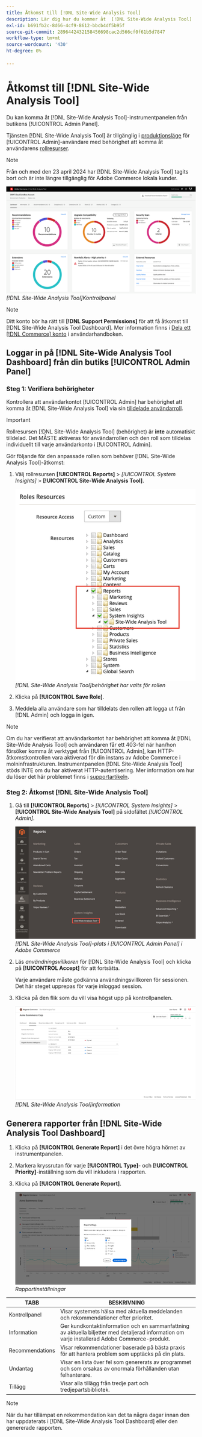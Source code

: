 ```yaml
---
title: Åtkomst till [!DNL Site-Wide Analysis Tool]
description: Lär dig hur du kommer åt  [!DNL Site-Wide Analysis Tool]
exl-id: b691fb2c-8d66-4cf9-8612-bbcb4df5b95f
source-git-commit: 2896442432158456698cac2d566cf0f61b5d7847
workflow-type: tm+mt
source-wordcount: '430'
ht-degree: 0%

---
```


# Åtkomst till [!DNL Site-Wide Analysis Tool]

Du kan komma åt [!DNL Site-Wide Analysis Tool]-instrumentpanelen från butikens [!UICONTROL Admin Panel].

Tjänsten [!DNL Site-Wide Analysis Tool] är tillgänglig i [produktionsläge](https://experienceleague.adobe.com/en/docs/commerce-admin/systems/tools/developer-tools#operation-modes) för [!UICONTROL Admin]-användare med behörighet att komma åt användarens [rollresurser](https://experienceleague.adobe.com/en/docs/commerce-admin/systems/user-accounts/permissions-user-roles).

>[!NOTE]
>
>Från och med den 23 april 2024 har [!DNL Site-Wide Analysis Tool] tagits bort och är inte längre tillgänglig för Adobe Commerce lokala kunder.


![Instrumentpanel för webbplatsövergripande analys](../../assets/tools/site-wide-analysis-tool-dashboard.png)
*[!DNL Site-Wide Analysis Tool]Kontrollpanel*

>[!NOTE]
>
>Ditt konto bör ha rätt till **[!DNL Support Permissions]** för att få åtkomst till [!DNL Site-Wide Analysis Tool Dashboard].
>Mer information finns i [Dela ett [!DNL Commerce] konto](https://experienceleague.adobe.com/docs/commerce-admin/start/commerce-account/commerce-account-share.html) i användarhandboken.

## Loggar in på [!DNL Site-Wide Analysis Tool Dashboard] från din butiks [!UICONTROL Admin Panel]

### Steg 1: Verifiera behörigheter

Kontrollera att användarkontot [!UICONTROL Admin] har behörighet att komma åt [!DNL Site-Wide Analysis Tool] via sin [tilldelade användarroll](https://experienceleague.adobe.com/en/docs/commerce-admin/systems/user-accounts/permissions-user-roles).

>[!IMPORTANT]
>
>Rollresursen [!DNL Site-Wide Analysis Tool] (behörighet) är **inte** automatiskt tilldelad. Det MÅSTE aktiveras för användarrollen och den roll som tilldelas individuellt till varje användarkonto i [!UICONTROL Admin].

Gör följande för den anpassade rollen som behöver [!DNL Site-Wide Analysis Tool]-åtkomst:

1. Välj rollresursen **[!UICONTROL Reports]** > *[!UICONTROL System Insights]* > **[!UICONTROL Site-Wide Analysis Tool]**.

   ![Instrumentpanel för webbplatsövergripande analys](../../assets/tools/swat-role-access.png)
   *[!DNL Site-Wide Analysis Tool]behörighet har valts för rollen*

1. Klicka på **[!UICONTROL Save Role]**.

1. Meddela alla användare som har tilldelats den rollen att logga ut från [!DNL Admin] och logga in igen.

>[!NOTE]
>
>Om du har verifierat att användarkontot har behörighet att komma åt [!DNL Site-Wide Analysis Tool] och användaren får ett 403-fel när han/hon försöker komma åt verktyget från [!UICONTROL Admin], kan HTTP-åtkomstkontrollen vara aktiverad för din instans av Adobe Commerce i molninfrastrukturen. Instrumentpanelen [!DNL Site-Wide Analysis Tool] stöds INTE om du har aktiverat HTTP-autentisering. Mer information om hur du löser det här problemet finns i [supportartikeln](https://experienceleague.adobe.com/en/docs/commerce-knowledge-base/kb/troubleshooting/miscellaneous/403-errors-when-accessing-site-wide-analysis-tool-on-magento).

### Steg 2: Åtkomst [!DNL Site-Wide Analysis Tool]

1. Gå till **[!UICONTROL Reports]** > *[!UICONTROL System Insights]* > **[!UICONTROL Site-Wide Analysis Tool]** på sidofältet *[!UICONTROL Admin]*.

   ![Instrumentpanel för webbplatsövergripande analys](../../assets/tools/ac-admin-panel-marked.jpg)
   *[!DNL Site-Wide Analysis Tool]-plats i [!UICONTROL Admin Panel] i Adobe Commerce*

1. Läs *användningsvillkoren* för [!DNL Site-Wide Analysis Tool] och klicka på **[!UICONTROL Accept]** för att fortsätta.

   Varje användare måste godkänna användningsvillkoren för sessionen. Det här steget upprepas för varje inloggad session.


1. Klicka på den flik som du vill visa högst upp på kontrollpanelen.

   ![Instrumentpanel för webbplatsövergripande analys](../../assets/tools/swat-information-tab.png)
   *[!DNL Site-Wide Analysis Tool]information*

## Generera rapporter från [!DNL Site-Wide Analysis Tool Dashboard]

1. Klicka på **[!UICONTROL Generate Report]** i det övre högra hörnet av instrumentpanelen.

1. Markera kryssrutan för varje **[!UICONTROL Type]**- och **[!UICONTROL Priority]**-inställning som du vill inkludera i rapporten.

1. Klicka på **[!UICONTROL Generate Report]**.

   ![Instrumentpanel för webbplatsövergripande analys](../../assets/tools/swat-report-settings.png)
   *Rapportinställningar*

| TABB | BESKRIVNING |
| --- | --- |
| Kontrollpanel | Visar systemets hälsa med aktuella meddelanden och rekommendationer efter prioritet. |
| Information | Ger kundkontaktinformation och en sammanfattning av aktuella biljetter med detaljerad information om varje installerad Adobe Commerce-produkt. |
| Recommendations | Visar rekommendationer baserade på bästa praxis för att hantera problem som upptäcks på din plats. |
| Undantag | Visar en lista över fel som genererats av programmet och som orsakas av onormala förhållanden utan felhanterare. |
| Tillägg | Visar alla tillägg från tredje part och tredjepartsbibliotek. |

>[!NOTE]
>
>När du har tillämpat en rekommendation kan det ta några dagar innan den har uppdaterats i [!DNL Site-Wide Analysis Tool Dashboard] eller den genererade rapporten.
